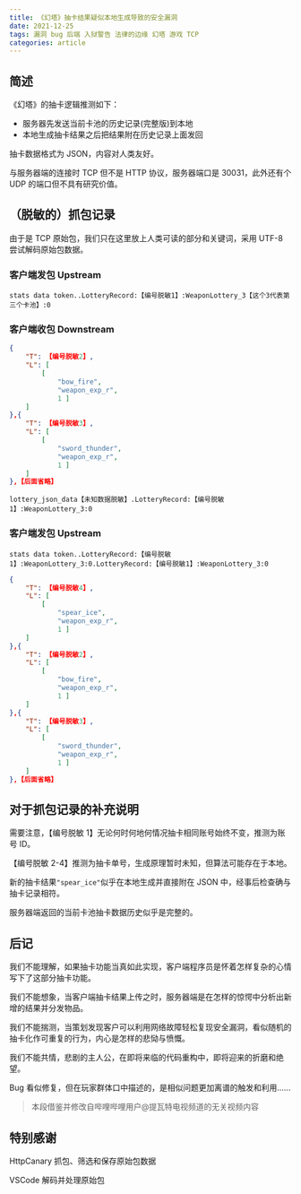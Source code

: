 ```yaml
---
title: 《幻塔》抽卡结果疑似本地生成导致的安全漏洞
date: 2021-12-25
tags: 漏洞 bug 后端 入狱警告 法律的边缘 幻塔 游戏 TCP
categories: article
---
```


## 简述

《幻塔》的抽卡逻辑推测如下：

- 服务器先发送当前卡池的历史记录(完整版)到本地
- 本地生成抽卡结果之后把结果附在历史记录上面发回

抽卡数据格式为 JSON，内容对人类友好。

与服务器端的连接时 TCP 但不是 HTTP 协议，服务器端口是 30031，此外还有个 UDP 的端口但不具有研究价值。

## （脱敏的）抓包记录

由于是 TCP 原始包，我们只在这里放上人类可读的部分和关键词，采用 UTF-8 尝试解码原始包数据。

### 客户端发包 Upstream

```
stats data token..LotteryRecord:【编号脱敏1】:WeaponLottery_3【这个3代表第三个卡池】:0
```

### 客户端收包 Downstream

```json
{
	"T": 【编号脱敏2】,
	"L": [
		[
			"bow_fire",
			"weapon_exp_r",
			1 ]
	]
},{
	"T": 【编号脱敏3】,
	"L": [
		[
			"sword_thunder",
			"weapon_exp_r",
			1 ]
	]
},【后面省略】
```

```
lottery_json_data【未知数据脱敏】.LotteryRecord:【编号脱敏1】:WeaponLottery_3:0
```

### 客户端发包 Upstream

```
stats data token..LotteryRecord:【编号脱敏1】:WeaponLottery_3:0.LotteryRecord:【编号脱敏1】:WeaponLottery_3:0
```

```json
{
	"T": 【编号脱敏4】,
	"L": [
		[
			"spear_ice",
			"weapon_exp_r",
			1 ]
	]
},{
	"T": 【编号脱敏2】,
	"L": [
		[
			"bow_fire",
			"weapon_exp_r",
			1 ]
	]
},{
	"T": 【编号脱敏3】,
	"L": [
		[
			"sword_thunder",
			"weapon_exp_r",
			1 ]
	]
},【后面省略】
```

## 对于抓包记录的补充说明

需要注意，【编号脱敏 1】无论何时何地何情况抽卡相同账号始终不变，推测为账号 ID。

【编号脱敏 2-4】推测为抽卡单号，生成原理暂时未知，但算法可能存在于本地。

新的抽卡结果`"spear_ice"`似乎在本地生成并直接附在 JSON 中，经事后检查确与抽卡记录相符。

服务器端返回的当前卡池抽卡数据历史似乎是完整的。

## 后记

我们不能理解，如果抽卡功能当真如此实现，客户端程序员是怀着怎样复杂的心情写下了这部分抽卡功能。

我们不能想象，当客户端抽卡结果上传之时，服务器端是在怎样的惊愕中分析出新增的结果并分发物品。

我们不能揣测，当策划发现客户可以利用网络故障轻松复现安全漏洞，看似随机的抽卡化作可重复的行为，内心是怎样的悲恸与愤慨。

我们不能共情，悲剧的主人公，在即将来临的代码重构中，即将迎来的折磨和绝望。

Bug 看似修复，但在玩家群体口中描述的，是相似问题更加离谱的触发和利用......

> 本段借鉴并修改自哔哩哔哩用户@提瓦特电视频道的无关视频内容

## 特别感谢

HttpCanary 抓包、筛选和保存原始包数据

VSCode 解码并处理原始包
